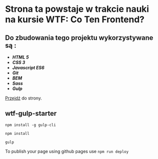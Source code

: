 # Strona ta powstaje w trakcie nauki na kursie **WTF: Co Ten Frontend?**

## Do zbudowania tego projektu wykorzystywane są :
- ***HTML 5***
- ***CSS 3***
- ***Javascript ES6***
- ***Git***
- ***BEM***
- ***Sass***
- ***Gulp***

[Przejdź](https://karolskalinski.github.io/homepage-gulp/) do strony.

## wtf-gulp-starter

`npm install -g gulp-cli`

`npm install`

`gulp`

To publish your page using github pages use `npm run deploy`
